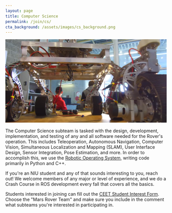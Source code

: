 ```yaml
---
layout: page 
title: Computer Science
permalink: /join/cs/
cta_background: /assets/images/cs_background.png
---
```


<!-- Pic -->
![Computer Science students working on autonomous navigation software](/assets/images/2019_sar_cs.png)

The Computer Science subteam is tasked with the design, development, implementation, and testing of any and all software needed for the Rover's operation. This includes Teleoperation, Autonomous Navigation, Computer Vision, Simultaneous Localization and Mapping (SLAM), User Interface Design, Sensor Integration, Pose Estimation, and more. In order to accomplish this, we use the [Robotic Operating System](https://www.ros.org/), writing code primarily in Python and C++.

If you're an NIU student and any of that sounds interesting to you, reach out! We welcome members of any major or level of experience, and we do a Crash Course in ROS development every fall that covers all the basics.

Students interested in joining can fill out the [CEET Student Interest Form](https://fs19.formsite.com/niuform/hnsslqzhsh/index.html). Choose the "Mars Rover Team" and make sure you include in the comment what subteams you're interested in participating in.
